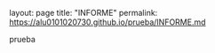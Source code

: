 layout: page
title: "INFORME"
permalink: https://alu0101020730.github.io/prueba/INFORME.md


prueba
